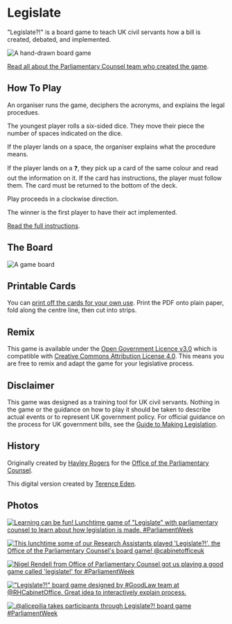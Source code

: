 # Legislate

"Legislate?!" is a board game to teach UK civil servants how a bill is created, debated, and implemented.

![A hand-drawn board game](https://pbs.twimg.com/media/DOmCvMPWsAAQJ1b.jpg:medium)	

[Read all about the Parliamentary Counsel team who created the game](https://www.gov.uk/government/speeches/the-legislation-game).

## How To Play

An organiser runs the game, deciphers the acronyms, and explains the legal procedues.

The youngest player rolls a six-sided dice. They move their piece the number of spaces indicated on the dice.

If the player lands on a space, the organiser explains what the procedure means.

If the player lands on a ❓, they pick up a card of the same colour and read out the information on it.  If the card has instructions, the player must follow them. The card must be returned to the bottom of the deck.

Play proceeds in a clockwise direction.

The winner is the first player to have their act implemented.

[Read the full instructions](Instructions.md).

## The Board

![A game board](https://raw.githubusercontent.com/edent/Legislate/master/Board/Legislate.png)

## Printable Cards

You can [print off the cards for your own use](https://github.com/alphagov/Legislate/raw/master/Cards/Cards%20For%20Printing.pdf). Print the PDF onto plain paper, fold along the centre line, then cut into strips.

## Remix

This game is available under the [Open Government Licence v3.0](https://www.nationalarchives.gov.uk/doc/open-government-licence/version/3/) which is compatible with [Creative Commons Attribution License 4.0](https://creativecommons.org/licenses/by/4.0/).  This means you are free to remix and adapt the game for your legislative process.

## Disclaimer

This game was designed as a training tool for UK civil servants. Nothing in the game or the guidance on how to play it should be taken to describe actual events or to represent UK government policy. For official guidance on the process for UK government bills, see the [Guide to Making Legislation](https://www.gov.uk/government/publications/guide-to-making-legislation).

## History

Originally created by [Hayley Rogers](https://twitter.com/goodlawgeek) for the [Office of the Parliamentary Counsel](https://www.gov.uk/government/organisations/office-of-the-parliamentary-counsel).

This digital version created by [Terence Eden](https://shkspr.mobi/blog/).	

## Photos

[![Learning can be fun! Lunchtime  game of "Legislate" with parliamentary counsel to learn about how legislation is made. #ParliamentWeek](https://raw.githubusercontent.com/alphagov/Legislate/master/Resources/thumbs1.jpeg)](https://twitter.com/1ParliCounsel/status/930418090130792448)

[![This lunchtime some of our Research Assistants played 'Legislate?!', the Office of the Parliamentary Counsel's board game! @cabinetofficeuk](https://raw.githubusercontent.com/alphagov/Legislate/master/Resources/thumbs2.jpeg)](https://twitter.com/Law_Commission/status/836207148384325633)

[![Nigel Rendell from Office of Parliamentary Counsel got us playing a good game called 'legislate!' for #ParliamentWeek](https://raw.githubusercontent.com/alphagov/Legislate/master/Resources/thumbs3.jpeg)](https://twitter.com/CUSocS/status/535818672271806464)

[!["Legislate?!" board game designed by #GoodLaw team at @RHCabinetOffice. Great idea to interactively explain process.](https://raw.githubusercontent.com/alphagov/Legislate/master/Resources/thumbs4.jpeg)](https://twitter.com/PolStudiesAssoc/status/499138361807101952)

[![.@alicepilia takes participants through Legislate?! board game  #ParliamentWeek](https://raw.githubusercontent.com/alphagov/Legislate/master/Resources/thumbs5.jpeg)](https://twitter.com/cabinetofficeuk/status/401376450173239296)

